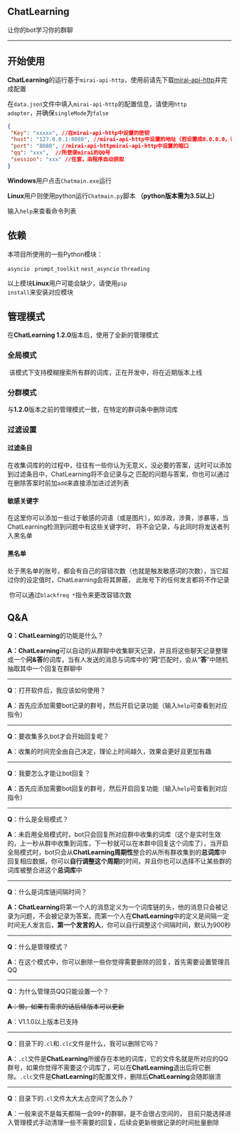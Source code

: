 ## ChatLearning

让你的bot学习你的群聊

------

## 开始使用

**ChatLearning**的运行基于<code>mirai-api-http</code>，使用前请先下载[mirai-api-http](https://github.com/project-mirai/mirai-api-http)并完成配置

在<code>data.json</code>文件中填入<code>mirai-api-http</code>的配置信息，请使用<code>http adapter</code>，并确保<code>singleMode</code>为<code>false</code>

```json
{
 "Key": "xxxxx", //在mirai-api-http中设置的密钥
 "host": "127.0.0.1:8080", //mirai-api-http中设置的地址（若设置成0.0.0.0，请填写127.0.0.1）
 "port": "8080", //mirai-api-httpmirai-api-http中设置的端口
 "qq": "xxx",  //所登录mirai的QQ号
 "session": "xxx" //任意，由程序自动获取
}
```

**Windows**用户点击<code>Chatmain.exe</code>运行

**Linux**用户则使用python运行<code>Chatmain.py</code>脚本 **（python版本需为3.5以上）**

输入<code>help</code>来查看命令列表



## 依赖

本项目所使用的一些Python模块：

<code>asyncio </code>   <code>prompt_toolkit</code>   <code>nest_asyncio</code>   <code>threading</code>

以上模块**Linux**用户可能会缺少，请使用<code>pip install</code>来安装对应模块



## **管理模式**

在**ChatLearning 1.2.0**版本后，使用了全新的管理模式

### 	全局模式

​		该模式下支持模糊搜索所有群的词库，正在开发中，将在近期版本上线

### 	分群模式

​		与**1.2.0**版本之前的管理模式一致，在特定的群词条中删除词库

### 	过滤设置

#### 		过滤条目

​			在收集词库的的过程中，往往有一些你认为无意义，没必要的答案，这时可以添加到过滤条目中，ChatLearning将不会记录与之			匹配的问题与答案，你也可以通过在删除答案时前加<code>add</code>来直接添加进过滤列表

#### 		敏感关键字

​			在这里你可以添加一些过于敏感的词语（或是图片），如涉政，涉黄，涉暴等，当ChatLearning检测到问题中有这些关键字时，			将不会记录，与此同时将发送者列入黑名单

#### 		黑名单

​			处于黑名单的账号，都会有自己的容错次数（也就是触发敏感词的次数），当它超过你的设定值时，ChatLearning会将其屏蔽，			此账号下的任何发言都将不作记录

​			你可以通过<code>blackfreq *</code>指令来更改容错次数



## Q&A



**Q：ChatLearning**的功能是什么？

**A：ChatLearning**可以自动的从群聊中收集聊天记录，并且将这些聊天记录整理成一个**问&答**的词库，当有人发送的消息与词库中的”**问**“匹配时，会从“**答**”中随机抽取其中一个回复在群聊中

------

**Q**：打开软件后，我应该如何使用？

**A**：首先应添加需要bot记录的群号，然后开启记录功能（输入<code>help</code>可查看到对应指令）

------

**Q**：要收集多久bot才会开始回复呢？

**A**：收集的时间完全由自己决定，理论上时间越久，效果会更好且更加有趣

------

**Q**：我要怎么才能让bot回复？

**A**：首先应添加需要bot回复的群号，然后开启回复功能（输入<code>help</code>可查看到对应指令）

------

**Q**：什么是全局模式？

**A**：未启用全局模式时，bot只会回复所对应群中收集的词库（这个是实时生效的，上一秒从群中收集到词库，下一秒就可以在本群中回复这个词库了），当开启全局模式时，bot只会从**ChatLearning周期性**整合的从所有群收集到的**总词库**中回复相应数据，你可以**自行调整这个周期**的时间，并且你也可以选择不让某些群的词库被整合进这个**总词库**中

------

**Q**：什么是词库链间隔时间？

**A：ChatLearning**将第一个人的消息定义为一个词库链的头，他的消息只会被记录为问题，不会被记录为答案，而第一个人在**ChatLearning**中的定义是间隔一定时间无人发言后，**第一个发言的人**，你可以自行调整这个间隔时间，默认为900秒

------

**Q**：什么是管理模式？

**A**：在这个模式中，你可以删除一些你觉得需要删除的回复，首先需要设置管理员QQ

------

**Q**：为什么管理员QQ只能设置一个？

~~**A**：懒，如果有需求的话后续版本可以更新~~

**A**：V1.1.0以上版本已支持

------

**Q**：目录下的<code>.cl</code>和<code>.clc</code>文件是什么，我可以删除它吗？

**A**：<code>.cl</code>文件是**ChatLearning**所缓存在本地的词库，它的文件名就是所对应的QQ群号，如果你觉得不需要这个词库了，可以在**ChatLearning**退出后将它删除。<code>.clc</code>文件是**ChatLearning**的配置文件，删除后**ChatLearning**会随即崩溃

------

**Q**：目录下的<code>.cl</code>文件太大太占空间了怎么办？

**A**：一般来说不是每天都隔一会99+的群聊，是不会很占空间的， 目前只能选择进入管理模式手动清理一些不需要的回复，后续会更新根据记录的时间批量删除







